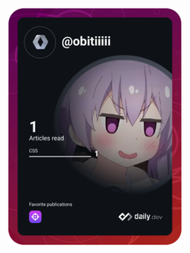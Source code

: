 <a href="https://app.daily.dev/obitiiiii">
  <img src="https://github.com/obitidev/obitidev/blob/main/devcard.svg" width="350" alt="Obiti Dev Card"/>
</a>

<!---
obitidev/obitidev is a ✨ special ✨ repository because its `README.md` (this file) appears on your GitHub profile.
You can click the Preview link to take a look at your changes.
--->
